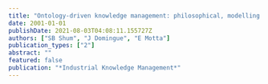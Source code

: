 ```yaml
---
title: "Ontology-driven knowledge management: philosophical, modelling and organizational issues"
date: 2001-01-01
publishDate: 2021-08-03T04:08:11.155727Z
authors: ["SB Shum", "J Domingue", "E Motta"]
publication_types: ["2"]
abstract: ""
featured: false
publication: "*Industrial Knowledge Management*"
---
```


